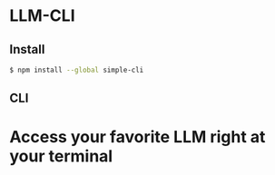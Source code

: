 # LLM-CLI

## Install

```bash
$ npm install --global simple-cli
```

## CLI

# Access your favorite LLM right at your terminal
